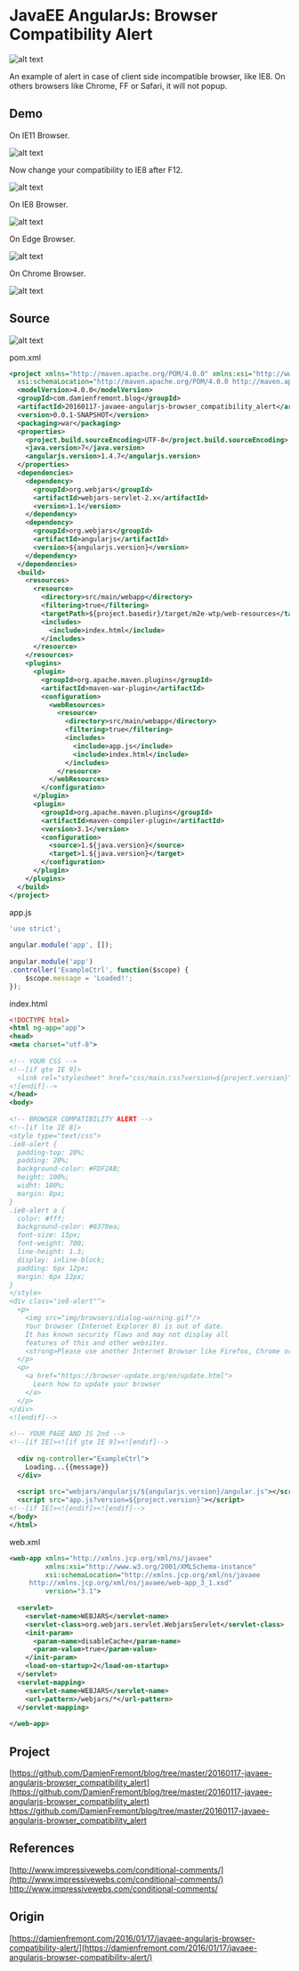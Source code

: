 JavaEE AngularJs: Browser Compatibility Alert
======
 
![alt text](screenshots/160523003712576.png)
 
An example of alert in case of client side incompatible browser, like IE8. On others browsers like Chrome, FF or Safari, it will not popup.
 

 
## Demo
 
On IE11 Browser.
 
![alt text](screenshots/160523003712645.png)
 

 
Now change your compatibility to IE8 after F12.
 
![alt text](screenshots/160523003712968.png)
 

 
On IE8 Browser.
 
![alt text](screenshots/160523003713206.png)
 

 
On Edge Browser.
 
![alt text](screenshots/160523003713544.png)
 

 
On Chrome Browser.
 
![alt text](screenshots/160523003713808.png)
 

 
## Source
 
![alt text](screenshots/160523003714254.png)
 

 
 
 
pom.xml
 
```xml
<project xmlns="http://maven.apache.org/POM/4.0.0" xmlns:xsi="http://www.w3.org/2001/XMLSchema-instance"
  xsi:schemaLocation="http://maven.apache.org/POM/4.0.0 http://maven.apache.org/xsd/maven-4.0.0.xsd">
  <modelVersion>4.0.0</modelVersion>
  <groupId>com.damienfremont.blog</groupId>
  <artifactId>20160117-javaee-angularjs-browser_compatibility_alert</artifactId>
  <version>0.0.1-SNAPSHOT</version> 
  <packaging>war</packaging>
  <properties>
    <project.build.sourceEncoding>UTF-8</project.build.sourceEncoding>
    <java.version>7</java.version>
    <angularjs.version>1.4.7</angularjs.version>
  </properties>
  <dependencies>
    <dependency>
      <groupId>org.webjars</groupId>
      <artifactId>webjars-servlet-2.x</artifactId>
      <version>1.1</version>
    </dependency>
    <dependency>
      <groupId>org.webjars</groupId>
      <artifactId>angularjs</artifactId>
      <version>${angularjs.version}</version>
    </dependency>
  </dependencies>
  <build>
    <resources>
      <resource>
        <directory>src/main/webapp</directory>
        <filtering>true</filtering>
        <targetPath>${project.basedir}/target/m2e-wtp/web-resources</targetPath>
        <includes>
          <include>index.html</include>
        </includes>
      </resource>
    </resources> 
    <plugins>
      <plugin>
        <groupId>org.apache.maven.plugins</groupId>
        <artifactId>maven-war-plugin</artifactId>
        <configuration>
          <webResources>
            <resource>
              <directory>src/main/webapp</directory>
              <filtering>true</filtering>
              <includes>
                <include>app.js</include>
                <include>index.html</include>
              </includes>
            </resource>
          </webResources>
        </configuration>
      </plugin>
      <plugin>
        <groupId>org.apache.maven.plugins</groupId>
        <artifactId>maven-compiler-plugin</artifactId>
        <version>3.1</version>
        <configuration>
          <source>1.${java.version}</source>
          <target>1.${java.version}</target>
        </configuration>
      </plugin>
    </plugins>
  </build>
</project>
```
 
app.js
 
```javascript
'use strict';
 
angular.module('app', []);
 
angular.module('app')
.controller('ExampleCtrl', function($scope) {
    $scope.message = 'Loaded!';
});
```
 
index.html
 
```xml
<!DOCTYPE html>
<html ng-app="app">
<head>
<meta charset="utf-8">
 
<!-- YOUR CSS -->
<!--[if gte IE 9]>
  <link rel="stylesheet" href="css/main.css?version=${project.version}">
<![endif]-->
</head>
<body>
 
<!-- BROWSER COMPATIBILITY ALERT -->
<!--[if lte IE 8]>
<style type="text/css">
.ie8-alert {
  padding-top: 20%;
  padding: 20%;
  background-color: #FDF2AB;
  height: 100%;
  widht: 100%;
  margin: 0px;
}
.ie8-alert a {
  color: #fff;
  background-color: #0370ea;
  font-size: 13px;
  font-weight: 700;
  line-height: 1.3;
  display: inline-block;
  padding: 6px 12px;
  margin: 6px 12px;
}
</style>
<div class="ie8-alert"">
  <p>
    <img src="img/browsers/dialog-warning.gif"/>
    Your browser (Internet Explorer 8) is out of date.
    It has known security flaws and may not display all
    features of this and other websites.
    <strong>Please use another Internet Browser like Firefox, Chrome or InternetExplorer10</strong>.
  </p>
  <p>
    <a href="https://browser-update.org/en/update.html">
      Learn how to update your browser
    </a>
  </p>
</div>
<![endif]-->
 
<!-- YOUR PAGE AND JS 2nd -->
<!--[if IE]><![if gte IE 9]><![endif]-->
 
  <div ng-controller="ExampleCtrl">
    Loading...{{message}}
  </div>
 
  <script src="webjars/angularjs/${angularjs.version}/angular.js"></script>
  <script src="app.js?version=${project.version}"></script>
<!--[if IE]><![endif]><![endif]-->
</body>
</html>
```
 
web.xml
 
```xml
<web-app xmlns="http://xmlns.jcp.org/xml/ns/javaee"
         xmlns:xsi="http://www.w3.org/2001/XMLSchema-instance"
         xsi:schemaLocation="http://xmlns.jcp.org/xml/ns/javaee
     http://xmlns.jcp.org/xml/ns/javaee/web-app_3_1.xsd"
         version="3.1">
   
  <servlet>
    <servlet-name>WEBJARS</servlet-name>
    <servlet-class>org.webjars.servlet.WebjarsServlet</servlet-class>
    <init-param>
      <param-name>disableCache</param-name>
      <param-value>true</param-value>
    </init-param>
    <load-on-startup>2</load-on-startup>
  </servlet>
  <servlet-mapping>
    <servlet-name>WEBJARS</servlet-name>
    <url-pattern>/webjars/*</url-pattern>
  </servlet-mapping>
 
</web-app>
```
 
## Project
 
[https://github.com/DamienFremont/blog/tree/master/20160117-javaee-angularjs-browser_compatibility_alert](https://github.com/DamienFremont/blog/tree/master/20160117-javaee-angularjs-browser_compatibility_alert)
https://github.com/DamienFremont/blog/tree/master/20160117-javaee-angularjs-browser_compatibility_alert
 
## References
 
[http://www.impressivewebs.com/conditional-comments/](http://www.impressivewebs.com/conditional-comments/)
http://www.impressivewebs.com/conditional-comments/
 
 
## Origin
[https://damienfremont.com/2016/01/17/javaee-angularjs-browser-compatibility-alert/](https://damienfremont.com/2016/01/17/javaee-angularjs-browser-compatibility-alert/)
 
